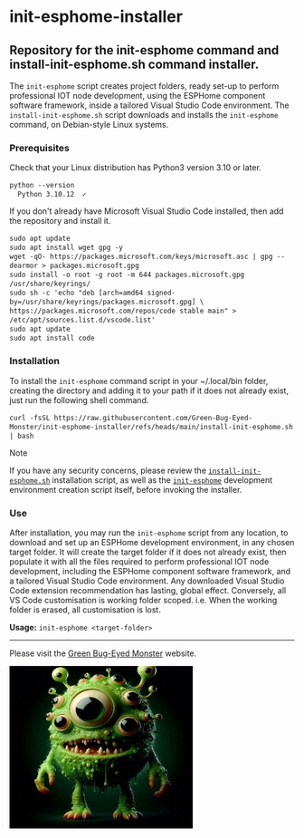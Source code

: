 # init-esphome-installer
## Repository for the init-esphome command and install-init-esphome.sh command installer.

The `init-esphome` script creates project folders, ready set-up to perform professional IOT node development, using the ESPHome component software framework, inside a tailored Visual Studio Code environment.
The `install-init-esphome.sh` script downloads and installs the `init-esphome` command, on Debian-style Linux systems.

### Prerequisites

Check that your Linux distribution has Python3 version 3.10 or later.
```
python --version
  Python 3.10.12  ✓
```

If you don't already have Microsoft Visual Studio Code installed, then add the repository and install it.
```
sudo apt update
sudo apt install wget gpg -y
wget -qO- https://packages.microsoft.com/keys/microsoft.asc | gpg --dearmor > packages.microsoft.gpg
sudo install -o root -g root -m 644 packages.microsoft.gpg /usr/share/keyrings/
sudo sh -c 'echo "deb [arch=amd64 signed-by=/usr/share/keyrings/packages.microsoft.gpg] \
https://packages.microsoft.com/repos/code stable main" > /etc/apt/sources.list.d/vscode.list'
sudo apt update
sudo apt install code
```

### Installation


To install the `init-esphome` command script in your ~/.local/bin folder, creating the directory and adding it to your path if it does not already exist, just run the following shell command.
```
curl -fsSL https://raw.githubusercontent.com/Green-Bug-Eyed-Monster/init-esphome-installer/refs/heads/main/install-init-esphome.sh | bash
```
> [!NOTE]
> If you have any security concerns, please review the [`install-init-esphome.sh`](./install-init-esphome.sh) installation script, as well as the [`init-esphome`](./init-esphome) development environment creation script itself, before invoking the installer.

### Use
After installation, you may run the `init-esphome` script from any location, to download and set up an ESPHome development environment, in any chosen target folder. It will create the target folder if it does not already exist, then populate it with all the files required to perform professional IOT node development, including the ESPHome component software framework, and a tailored Visual Studio Code environment. Any downloaded Visual Studio Code extension recommendation has lasting, global effect. Conversely, all VS Code customisation is working folder scoped. i.e. When the working folder is erased, all customisation is lost.

**Usage:** `init-esphome <target-folder>`

---

Please visit the [Green Bug-Eyed Monster](https://green.bug-eyed.monster/) website.

![Picture of a Green Bug-Eyed Monster.](/images/GBEM.jpg)

